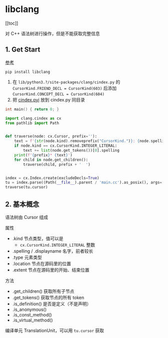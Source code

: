 # libclang

[[toc]]

对 C++ 语法树进行操作，但是不能获取完整信息

## 1. Get Start

[参考](https://zhuanlan.zhihu.com/p/669360731)

`pip install libclang`

1. 在 `lib/python3.?/site-packages/clang/cindex.py` 的 `CursorKind.FRIEND_DECL = CursorKind(603)` 后添加 `CursorKind.CONCEPT_DECL = CursorKind(604)`
2. 把 [cindex.pyi](https://github.com/16bit-ykiko/clang-related/blob/main/cindex.pyi) 放到 cindex.py 同目录

```cpp
int main() { return 0; }
```

```py
import clang.cindex as cx
from pathlib import Path


def traverse(node: cx.Cursor, prefix=''):
    text = f'{str(node.kind).removeprefix("CursorKind.")}: {node.spelling}'
    if node.kind == cx.CursorKind.INTEGER_LITERAL:
        text += list(node.get_tokens())[0].spelling
    print(f'{prefix}* {text}')
    for child in node.get_children():
        traverse(child, prefix + '  ')


index = cx.Index.create(excludeDecls=True)
tu = index.parse((Path(__file__).parent / 'main.cc').as_posix(), args=['-std=c++20'])
traverse(tu.cursor)
```

## 2. 基本概念

语法树由 Cursor 组成

属性

- .kind 节点类型，值可以是
  - `cx.CursorKind.INTEGER_LITERAL` 整数
- .spelling / .displayname 名字，前者较长
- .type 元素类型
- .location 节点在源码里的位置
- .extent 节点在源码里的开始、结束位置

方法

- .get_children() 获取所有子节点
- .get_tokens() 获取节点的所有 token
- .is_definition() 是否是定义（不是声明）
- .is_anonymous()
- .is_const_method()
- .is_virtual_method()

编译单元 TranslationUnit，可以用 `tu.cursor` 获取
